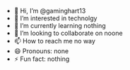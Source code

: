 - 👋 Hi, I’m @gaminghart13
- 👀 I’m interested in technolgy
- 🌱 I’m currently learning nothing
- 💞️ I’m looking to collaborate on noone
- 📫 How to reach me no way
- 😄 Pronouns: none
- ⚡ Fun fact: nothing

<!---
gaminghart13/gaminghart13 is a ✨ special ✨ repository because its `README.md` (this file) appears on your GitHub profile.
You can click the Preview link to take a look at your changes.
--->
